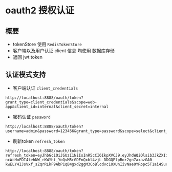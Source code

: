 # oauth2 授权认证

## 概要

- tokenStore 使用 `RedisTokenStore`
- 客户端以及用户认证 client 信息 均使用 数据库存储
- 返回 jwt token

## 认证模式支持

- 客户端认证 `client_credentials`
````
http://localhost:8888/oauth/token?grant_type=client_credentials&scope=web-app&client_id=internal&client_secret=internal
````

- 密码认证 `password`

````
http://localhost:8888/oauth/token?username=admin&password=123456&grant_type=password&scope=select&client_id=web_app&client_secret=internal
````

- 刷新token `refresh_token`

````
http://localhost:8888/oauth/token?refresh_token=eyJhbGciOiJSUzI1NiIsInR5cCI6IkpXVCJ9.eyJhdWQiOlsib3JkZXIiXSwidXNlcl9uYW1lIjoiYWRtaW4iLCJzY29wZSI6WyJzZWxlY3QiXSwiYXRpIjoiZmQ0ZmQ0NzctMjIwNi00MDA1LWE3NmYtZDhiMjkxNDRlYmI2IiwiZXhwIjoxNTc0MDQ0OTI2LCJpYXQiOjE1NzM0NDAxMjYsImF1dGhvcml0aWVzIjpbIlJPTEVfQURNSU4iLCJST0xFX1VTRVIiXSwianRpIjoiYzFjYzlmMmQtMDBlNS00ZjFjLThhOWYtMDc4MDE3ZjA5YWQxIiwiY2xpZW50X2lkIjoid2ViX2FwcCJ9.VT0fsHMc3EJ7nSgkJrubG3jskrxb1sBNYHXOhEVhL1Iry_HKGp8r1yBMQbd2hOUnwGDU9ml5FttgGL3YN9o0COAxmJB2VqES3k7Inx81pC9d_4tyiYUS7COMdgKfDIWEfeYbaJJkozdI-ncWcHoEDI4tehNW_rKWYht_YoQvM5rGDFnQxbl4zjL-DDGQElpBor2gn7axazGA0-kwELY4IJsVxf_sZqrRLkF9AbP1qB4gxd2ggM3CoBlcdvc10XUnIivNae0YRopc5T1ai4SucQXQjDa9Kt8g_7HHnUqoDNZYParKzcz5Y5O8H4gsubHnuDTcilp5LdbsaIgnmYXPgg&grant_type=refresh_token&scope=select&client_id=web_app&client_secret=internal
````
